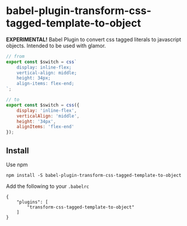 # babel-plugin-transform-css-tagged-template-to-object
**EXPERIMENTAL!**
Babel Plugin to convert css tagged literals to javascript objects. Intended to be used with glamor.

```js
// from
export const $switch = css`
    display: inline-flex;
    vertical-align: middle;
    height: 34px;
    align-items: flex-end;
`;

// to
export const $switch = css({
    display: 'inline-flex',
    verticalAlign: 'middle',
    height: '34px',
    alignItems: 'flex-end'
});
```

## Install

Use npm
```
npm install -S babel-plugin-transform-css-tagged-template-to-object
```

Add the following to your `.babelrc`
```
{
    "plugins": [
        "transform-css-tagged-template-to-object"
    ]
}
```

